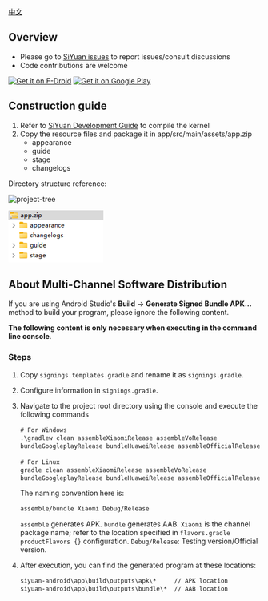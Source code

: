 [中文](https://github.com/siyuan-note/siyuan-android/blob/master/README_zh_CN.md)

## Overview

* Please go to [SiYuan issues](https://github.com/siyuan-note/siyuan/issues) to report issues/consult discussions
* Code contributions are welcome

[<img src="https://fdroid.gitlab.io/artwork/badge/get-it-on.png" alt="Get it on F-Droid" height="80">](https://f-droid.org/packages/org.b3log.siyuan/)
[<img src="https://play.google.com/intl/en_us/badges/images/generic/en-play-badge.png" alt="Get it on Google Play" height="80">](https://play.google.com/store/apps/details?id=org.b3log.siyuan)

## Construction guide

1. Refer to [SiYuan Development Guide](https://github.com/siyuan-note/siyuan/blob/master/.github/CONTRIBUTING.md) to compile the kernel
2. Copy the resource files and package it in app/src/main/assets/app.zip
   * appearance
   * guide
   * stage
   * changelogs

Directory structure reference:

![project-tree](project-tree.png)

![app.zip](app-zip.png)

## About Multi-Channel Software Distribution

If you are using Android Studio's **Build** -> **Generate Signed Bundle APK...** method to build your program, please ignore the following content.

**The following content is only necessary when executing in the command line console**.

### Steps

1. Copy `signings.templates.gradle` and rename it as `signings.gradle`.
2. Configure information in `signings.gradle`.
3. Navigate to the project root directory using the console and execute the following commands

   ```shell
   # For Windows
   .\gradlew clean assembleXiaomiRelease assembleVoRelease bundleGoogleplayRelease bundleHuaweiRelease assembleOfficialRelease
   
   # For Linux
   gradle clean assembleXiaomiRelease assembleVoRelease bundleGoogleplayRelease bundleHuaweiRelease assembleOfficialRelease
   ```

   The naming convention here is:

   ```txt
   assemble/bundle Xiaomi Debug/Release
   ```
   
   `assemble` generates APK.
   `bundle` generates AAB.
   `Xiaomi` is the channel package name; refer to the location specified in `flavors.gradle productFlavors {}` configuration.
   `Debug/Release`: Testing version/Official version.

4. After execution, you can find the generated program at these locations:

   ```txt
   siyuan-android\app\build\outputs\apk\*     // APK location
   siyuan-android\app\build\outputs\bundle\*  // AAB location
   ```
